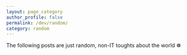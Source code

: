 ```yaml
---
layout: page_category
author_profile: false
permalink: /dev/random/
category: random
---
```


The following  posts are just random, non-IT toughts about the world ☸️